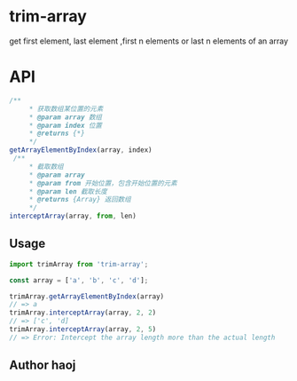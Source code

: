 # trim-array
get first element, last element ,first n elements or last n elements of an array

# API
``` javascript
/**
     * 获取数组某位置的元素
     * @param array 数组
     * @param index 位置
     * @returns {*}
     */
getArrayElementByIndex(array, index)
 /**
     * 截取数组
     * @param array
     * @param from 开始位置，包含开始位置的元素
     * @param len 截取长度
     * @returns {Array} 返回数组
     */
interceptArray(array, from, len)
```
## Usage
```javascript
import trimArray from 'trim-array';

const array = ['a', 'b', 'c', 'd'];

trimArray.getArrayElementByIndex(array)
// => a
trimArray.interceptArray(array, 2, 2)
// => ['c', 'd]
trimArray.interceptArray(array, 2, 5)
// => Error: Intercept the array length more than the actual length

```
## Author haoj
